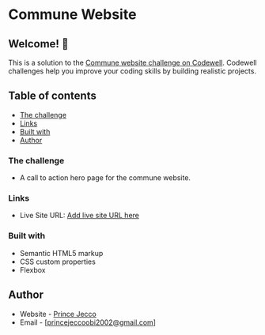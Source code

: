 # Commune Website

## Welcome! 👋

This is a solution to the [Commune website challenge on Codewell](https://www.codewell.cc/challenges/commune-waitlist-page--608d9565747bad001532bd64). Codewell challenges help you improve your coding skills by building realistic projects. 

## Table of contents

- [The challenge](#the-challenge)
- [Links](#links)
- [Built with](#built-with)
- [Author](#author)


### The challenge

- A call to action hero page for the commune website.


### Links

- Live Site URL: [Add live site URL here](https://happy-hawking-84c501.netlify.app/)


### Built with

- Semantic HTML5 markup
- CSS custom properties
- Flexbox


## Author
- Website - [Prince Jecco](https://github.com/princej02)
- Email - [princejeccoobi2002@gmail.com]


